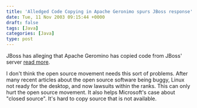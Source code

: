 ```yaml
---
title: 'Alledged Code Copying in Apache Geronimo spurs JBoss response'
date: Tue, 11 Nov 2003 09:15:44 +0000
draft: false
tags: [Java]
categories: [Java]
type: post
---
```


JBoss has alleging that Apache Geromino has copied code from JBoss' server [read more](http://www.theserverside.com/home/thread.jsp?thread_id=22337).

I don't think the open source movement needs this sort of problems. After many recent articles about the open source software being buggy, Linux not ready for the desktop, and now lawsuits within the ranks. This can only hurt the open source movement. It also helps Microsoft's case about "closed source". It's hard to copy source that is not available.